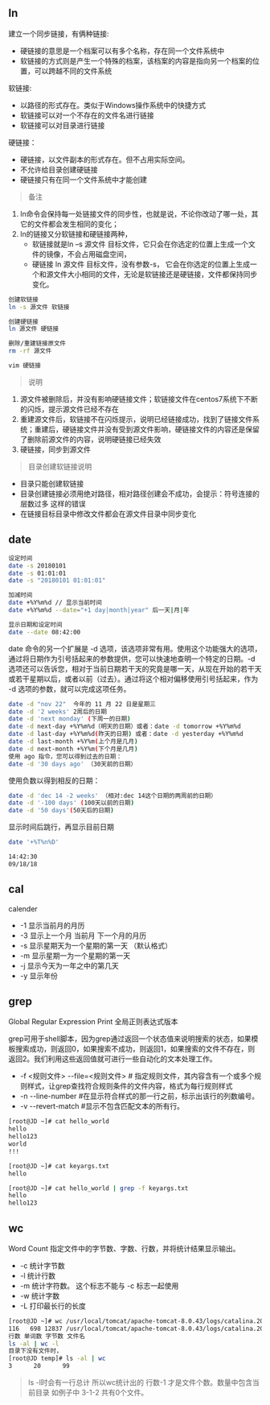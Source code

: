 ## ln

建立一个同步链接，有俩种链接:
- 硬链接的意思是一个档案可以有多个名称，存在同一个文件系统中
- 软链接的方式则是产生一个特殊的档案，该档案的内容是指向另一个档案的位置，可以跨越不同的文件系统

软链接:

- 以路径的形式存在。类似于Windows操作系统中的快捷方式
- 软链接可以对一个不存在的文件名进行链接
- 软链接可以对目录进行链接

硬链接：

- 硬链接，以文件副本的形式存在。但不占用实际空间。
- 不允许给目录创建硬链接
- 硬链接只有在同一个文件系统中才能创建

> 备注

1. ln命令会保持每一处链接文件的同步性，也就是说，不论你改动了哪一处，其它的文件都会发生相同的变化；
2. ln的链接又分软链接和硬链接两种，
    - 软链接就是ln –s 源文件 目标文件，它只会在你选定的位置上生成一个文件的镜像，不会占用磁盘空间，
    - 硬链接 ln 源文件 目标文件，没有参数-s， 它会在你选定的位置上生成一个和源文件大小相同的文件，无论是软链接还是硬链接，文件都保持同步变化。

```sh
创建软链接
ln -s 源文件 软链接

创建硬链接
ln 源文件 硬链接

删除/重建链接原文件
rm -rf 源文件

vim 硬链接

```

> 说明

1. 源文件被删除后，并没有影响硬链接文件；软链接文件在centos7系统下不断的闪烁，提示源文件已经不存在
2. 重建源文件后，软链接不在闪烁提示，说明已经链接成功，找到了链接文件系统；重建后，硬链接文件并没有受到源文件影响，硬链接文件的内容还是保留了删除前源文件的内容，说明硬链接已经失效
3. 硬链接，同步到源文件

> 目录创建软链接说明

- 目录只能创建软链接
- 目录创建链接必须用绝对路径，相对路径创建会不成功，会提示：符号连接的层数过多 这样的错误
- 在链接目标目录中修改文件都会在源文件目录中同步变化

## date 

```sh
设定时间
date -s 20180101 
date -s 01:01:01
date -s "20180101 01:01:01"

加减时间
date +%Y%m%d // 显示当前时间
date +%Y%m%d --date="+1 day|month|year" 后一天|月|年

显示日期和设定时间
date --date 08:42:00
```

date 命令的另一个扩展是 -d 选项，该选项非常有用。使用这个功能强大的选项，通过将日期作为引号括起来的参数提供，您可以快速地查明一个特定的日期。-d 选项还可以告诉您，相对于当前日期若干天的究竟是哪一天，从现在开始的若干天或若干星期以后，或者以前（过去）。通过将这个相对偏移使用引号括起来，作为 -d 选项的参数，就可以完成这项任务。

```sh
date -d "nov 22"  今年的 11 月 22 日是星期三
date -d '2 weeks' 2周后的日期
date -d 'next monday' (下周一的日期)
date -d next-day +%Y%m%d（明天的日期）或者：date -d tomorrow +%Y%m%d
date -d last-day +%Y%m%d(昨天的日期) 或者：date -d yesterday +%Y%m%d
date -d last-month +%Y%m(上个月是几月)
date -d next-month +%Y%m(下个月是几月)
使用 ago 指令，您可以得到过去的日期：
date -d '30 days ago' （30天前的日期）
```

使用负数以得到相反的日期：
```sh
date -d 'dec 14 -2 weeks' （相对:dec 14这个日期的两周前的日期）
date -d '-100 days' (100天以前的日期)
date -d '50 days'(50天后的日期)
```

显示时间后跳行，再显示目前日期 

```sh
date '+%T%n%D'

14:42:30
09/18/18
```

## cal 

calender

- -1 显示当前月的月历
- -3 显示上一个月 当前月 下一个月的月历
- -s 显示星期天为一个星期的第一天 （默认格式）
- -m 显示星期一为一个星期的第一天 
- -j 显示今天为一年之中的第几天 
- -y 显示年份

## grep 

Global Regular Expression Print 全局正则表达式版本

grep可用于shell脚本，因为grep通过返回一个状态值来说明搜索的状态，如果模板搜索成功，则返回0，如果搜索不成功，则返回1，如果搜索的文件不存在，则返回2。我们利用这些返回值就可进行一些自动化的文本处理工作。

- -f <规则文件> --file=<规则文件> # 指定规则文件，其内容含有一个或多个规则样式，让grep查找符合规则条件的文件内容，格式为每行规则样式
- -n   --line-number   #在显示符合样式的那一行之前，标示出该行的列数编号。
- -v   --revert-match   #显示不包含匹配文本的所有行。

```sh
[root@JD ~]# cat hello_world
hello
hello123
world
!!!

[root@JD ~]# cat keyargs.txt
hello

[root@JD ~]# cat hello_world | grep -f keyargs.txt
hello 
hello123
```

## wc

Word Count 指定文件中的字节数、字数、行数，并将统计结果显示输出。

- -c 统计字节数
- -l 统计行数
- -m 统计字符数。 这个标志不能与 -c 标志一起使用
- -w 统计字数 
- -L 打印最长行的长度

```sh
[root@JD ~]# wc /usr/local/tomcat/apache-tomcat-8.0.43/logs/catalina.2018-09-18.log 
116   698 12837 /usr/local/tomcat/apache-tomcat-8.0.43/logs/catalina.2018-09-18.log
行数 单词数 字节数 文件名
ls -al | wc -l 
目录下没有文件时， 
[root@JD temp]# ls -al | wc 
3      20      99
```
> ls -l时会有一行总计
所以wc统计出的 行数-1 才是文件个数。数量中包含当前目录
如例子中 3-1-2 共有0个文件。
